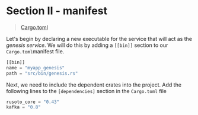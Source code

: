 # Section II - manifest

> [Cargo.toml](https://github.com/dsietz/daas-workshop/blob/master/rust-daas/Cargo.toml)

Let's begin by declaring a new executable for the service that will act as the _genesis service_. We will do this by adding a `[[bin]]` section to our `Cargo.toml`manifest file.

```rust
[[bin]]
name = "myapp_genesis"
path = "src/bin/genesis.rs"
```

Next, we need to include the dependent crates into the project. Add the following lines to the `[dependencies]` section in the `Cargo.toml` file

```rust
rusoto_core = "0.43"
kafka = "0.8"
```

